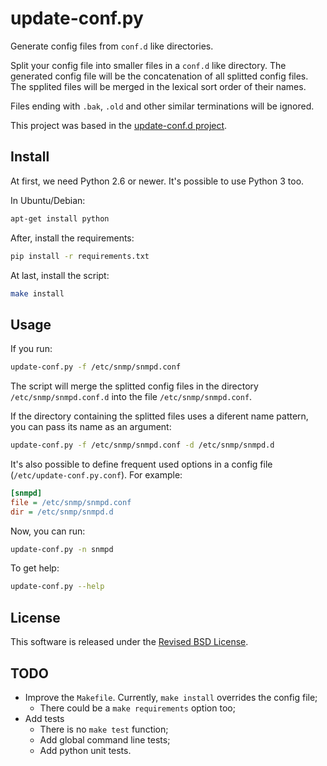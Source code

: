 update-conf.py
==============

Generate config files from `conf.d` like directories.

Split your config file into smaller files in a `conf.d` like directory. The generated config file will be the concatenation of all splitted config files. The spplited files will be merged in the lexical sort order of their names. 

Files ending with `.bak`, `.old` and other similar terminations will be ignored.

This project was based in the [update-conf.d project](https://github.com/Atha/update-conf.d).

Install
-------

At first, we need Python 2.6 or newer. It's possible to use Python 3 too.

In Ubuntu/Debian:

```sh
apt-get install python
```

After, install the requirements:

```sh
pip install -r requirements.txt
```

At last, install the script:

```sh
make install
```

Usage
-----

If you run:

```sh
update-conf.py -f /etc/snmp/snmpd.conf
```

The script will merge the splitted config files in the directory `/etc/snmp/snmpd.conf.d` into the file `/etc/snmp/snmpd.conf`.

If the directory containing the splitted files uses a diferent name pattern, you can pass its name as an argument:

```sh
update-conf.py -f /etc/snmp/snmpd.conf -d /etc/snmp/snmpd.d
```

It's also possible to define frequent used options in a config file (`/etc/update-conf.py.conf`). For example:

```ini
[snmpd]
file = /etc/snmp/snmpd.conf
dir = /etc/snmp/snmpd.d
```

Now, you can run:

```sh
update-conf.py -n snmpd
```

To get help:

```sh
update-conf.py --help
```

License
-------

This software is released under the [Revised BSD License](LICENSE).

TODO
----

- Improve the `Makefile`. Currently, `make install` overrides the config file;
    - There could be a `make requirements` option too;
- Add tests
    - There is no `make test` function;
    - Add global command line tests;
    - Add python unit tests.
